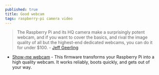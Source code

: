```yaml
---
published: true
title: Good webcam
tags: raspberry-pi camera video
---
```

> The Raspberry Pi and its HQ camera make a surprisingly potent webcam, and if you want to cover the basics, and rival the image quality of all but the highest-end dedicated webcams, you can do it for under $100. - [Jeff Geerling](https://www.jeffgeerling.com/blog/2020/raspberry-pi-makes-great-usb-webcam-100) 

- [Show-me webcam](https://github.com/showmewebcam/showmewebcam) - This firmware transforms your Raspberry Pi into a high quality webcam. It works reliably, boots quickly, and gets out of your way.